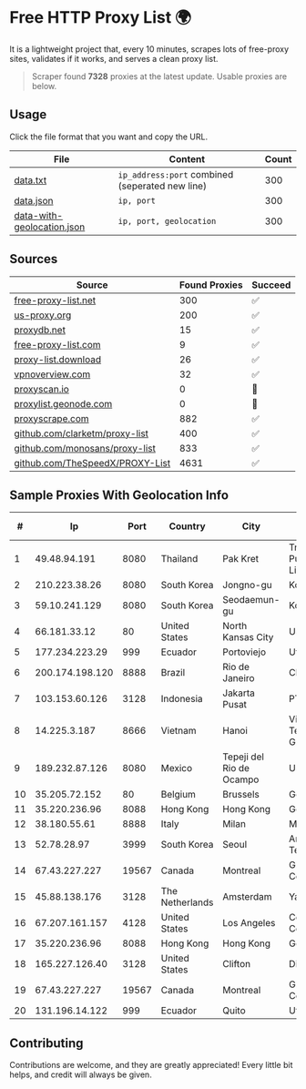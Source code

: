 
# Free HTTP Proxy List 🌍

It is a lightweight project that, every 10 minutes, scrapes lots of free-proxy sites, validates if it works, and serves a clean proxy list.


> Scraper found **7328** proxies at the latest update. Usable proxies are below.

## Usage

Click the file format that you want and copy the URL.


|File|Content|Count|
|----|-------|-----|
|[data.txt](https://raw.githubusercontent.com/themiralay/Proxy-List-World/master/data.txt)|`ip_address:port` combined (seperated new line)|300|
|[data.json](https://raw.githubusercontent.com/themiralay/Proxy-List-World/master/data.json)|`ip, port`|300|
|[data-with-geolocation.json](https://raw.githubusercontent.com/themiralay/Proxy-List-World/master/data-with-geolocation.json)|`ip, port, geolocation`|300|

## Sources

|Source|Found Proxies|Succeed|
|------|-------------|-------|
|[free-proxy-list.net](https://free-proxy-list.net)|300|✅|
|[us-proxy.org](https://www.us-proxy.org)|200|✅|
|[proxydb.net](http://proxydb.net)|15|✅|
|[free-proxy-list.com](https://free-proxy-list.com/?page=&port=&type%5B%5D=http&type%5B%5D=https&up_time=0&search=Search)|9|✅|
|[proxy-list.download](https://www.proxy-list.download/HTTP)|26|✅|
|[vpnoverview.com](https://vpnoverview.com/privacy/anonymous-browsing/free-proxy-servers)|32|✅|
|[proxyscan.io](https://www.proxyscan.io)|0|🚫|
|[proxylist.geonode.com](https://proxylist.geonode.com/api/proxy-list?limit=300&page=1&sort_by=lastChecked&sort_type=desc&protocols=http,https)|0|🚫|
|[proxyscrape.com](https://api.proxyscrape.com/v2/?request=displayproxies&protocol=http&timeout=10000&country=all&ssl=all&anonymity=all)|882|✅|
|[github.com/clarketm/proxy-list](https://raw.githubusercontent.com/clarketm/proxy-list/master/proxy-list-raw.txt)|400|✅|
|[github.com/monosans/proxy-list](https://raw.githubusercontent.com/monosans/proxy-list/main/proxies/http.txt)|833|✅|
|[github.com/TheSpeedX/PROXY-List](https://raw.githubusercontent.com/TheSpeedX/PROXY-List/master/http.txt)|4631|✅|


## Sample Proxies With Geolocation Info

|#|Ip|Port|Country|City|Internet Service Provider|
|-|--|----|-------|----|-------------------------|
|1|49.48.94.191|8080|Thailand|Pak Kret|Triple T Broadband Public Company Limited|
|2|210.223.38.26|8080|South Korea|Jongno-gu|Korea Telecom|
|3|59.10.241.129|8080|South Korea|Seodaemun-gu|Korea Telecom|
|4|66.181.33.12|80|United States|North Kansas City|UnReal Servers, LLC|
|5|177.234.223.29|999|Ecuador|Portoviejo|Ufinet Panama S.A.|
|6|200.174.198.120|8888|Brazil|Rio de Janeiro|Claro S.A|
|7|103.153.60.126|3128|Indonesia|Jakarta Pusat|PT Era Awan Digital|
|8|14.225.3.187|8666|Vietnam|Hanoi|Vietnam Posts and Telecommunications Group|
|9|189.232.87.126|8080|Mexico|Tepeji del Rio de Ocampo|Uninet S.A. de C.V.|
|10|35.205.72.152|80|Belgium|Brussels|Google LLC|
|11|35.220.236.96|8088|Hong Kong|Hong Kong|Google LLC|
|12|38.180.55.61|8888|Italy|Milan|M247 Europe SRL|
|13|52.78.28.97|3999|South Korea|Seoul|Amazon Technologies Inc.|
|14|67.43.227.227|19567|Canada|Montreal|GloboTech Communications|
|15|45.88.138.176|3128|The Netherlands|Amsterdam|Yaglom Labs Ltd|
|16|67.207.161.157|4128|United States|Los Angeles|Colocation America Corporation|
|17|35.220.236.96|8088|Hong Kong|Hong Kong|Google LLC|
|18|165.227.126.40|3128|United States|Clifton|DigitalOcean, LLC|
|19|67.43.227.227|19567|Canada|Montreal|GloboTech Communications|
|20|131.196.14.122|999|Ecuador|Quito|Ufinet Panama S.A.|



## Contributing

Contributions are welcome, and they are greatly appreciated! Every
little bit helps, and credit will always be given.

